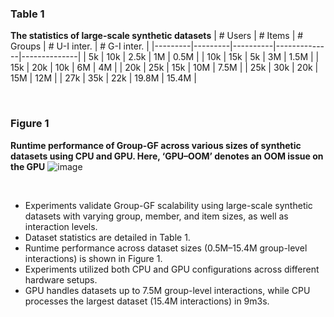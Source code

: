 ### Table 1
**The statistics of large-scale synthetic datasets**
| # Users | # Items | # Groups | # U-I inter. | # G-I inter. |
|---------|---------|----------|--------------|--------------|
| 5k      | 10k     | 2.5k     | 1M           | 0.5M         |
| 10k     | 15k     | 5k       | 3M           | 1.5M         |
| 15k     | 20k     | 10k      | 6M           | 4M           |
| 20k     | 25k     | 15k      | 10M          | 7.5M         |
| 25k     | 30k     | 20k      | 15M          | 12M          |
| 27k     | 35k     | 22k      | 19.8M        | 15.4M        |  

<br>

### Figure 1
**Runtime performance of Group-GF across various sizes of synthetic datasets using CPU and GPU. Here, ‘GPU–OOM’ denotes an OOM issue on the GPU**
![image](https://github.com/user-attachments/assets/a0142aca-c377-4bb9-b265-021c4127dde5)    

<br>

- Experiments validate Group-GF scalability using large-scale synthetic datasets with varying group, member, and item sizes, as well as interaction levels.
- Dataset statistics are detailed in Table 1.
- Runtime performance across dataset sizes (0.5M–15.4M group-level interactions) is shown in Figure 1.
- Experiments utilized both CPU and GPU configurations across different hardware setups.
- GPU handles datasets up to 7.5M group-level interactions, while CPU processes the largest dataset (15.4M interactions) in 9m3s.
